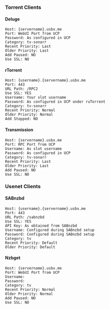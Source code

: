 <h3 id="bkmrk-torrent-clients">Torrent Clients</h3>
<h4 id="bkmrk-deluge">Deluge<textarea style="display: none;"></textarea></h4>
<pre><code class="language-">Host: {servername}.usbx.me
Port: WebUI Port from UCP
Password: As configured in UCP
Category: tv-sonarr
Recent Priority: Last
Older Priority: Last
Add Paused: NO
Use SSL: NO</code></pre>
<h4 id="bkmrk-rtorrent">rTorrent</h4>
<pre><code class="language-">Host: {username}.{servername}.usbx.me
Port: 443
URL Path: /RPC2
Use SSL: YES
Username: Your slot username
Password: As configured in UCP under ruTorrent
Category: tv-sonarr
Recent Priority: Normal
Older Priority: Normal
Add Stopped: NO</code></pre>
<h4 id="bkmrk-transmission">Transmission</h4>
<pre><code class="language-">Host: {servername}.usbx.me
Port: RPC Port from UCP
Username: As slot username
Password: As configured in UCP
Category: tv-sonarr
Recent Priority: Last
Older Priority: Last
Add Paused: NO
Use SSL: NO</code></pre>
<h3 id="bkmrk-usenet-clients">Usenet Clients</h3>
<h4 id="bkmrk-sabnzbd">SABnzbd</h4>
<pre><code class="language-">Host: {username}.{servername}.usbx.me
Port: 443
URL Path: /sabnzbd
Use SSL: YES
API Key: As obtained from SABnzbd
Username: Configured during SABnzbd setup
Password: Configured during SABnzbd setup
Category: tv
Recent Priority: Default
Older Priority: Default</code></pre>
<h4 id="bkmrk--1">Nzbget</h4>
<pre><code class="language-">Host: {servername}.usbx.me
Port: WebUI Port from UCP
Username:
Password:
Category: tv
Recent Priority: Normal
Older Priority: Normal
Add Paused: NO
Use SSL: NO</code></pre>